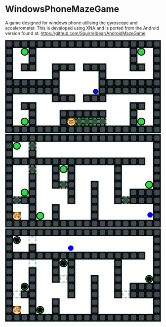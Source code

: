 # WindowsPhoneMazeGame
 A game designed for windows phone utilising the gyroscope and accelerometer. This is developed using XNA and is ported from the Android version found at: https://github.com/Squirrelbear/AndroidMazeGame

<img src="./images/p2.jpeg">

<img src="./images/p3.jpeg">

<img src="./images/p4.jpeg">